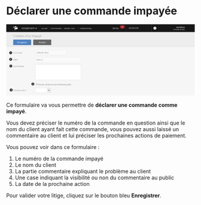 # Déclarer une commande impayée


![creationimpaye-screenshotfionajoupilancom20150812150216](images/creationimpaye-screenshotfionajoupilancom20150812150216.png)


<p>Ce formulaire va vous permettre de <strong>d&eacute;clarer une commande comme impay&eacute;</strong>.</p>
<p>Vous devez pr&eacute;ciser le num&eacute;ro de la commande en question ainsi que le nom du client ayant fait cette commande, vous pouvez aussi laiss&eacute; un commentaire au client et lui pr&eacute;ciser les prochaines actions de paiement.</p>
<p>Vous pouvez voir dans ce formulaire :</p>
<ol>
<li>Le num&eacute;ro de la commande impay&eacute;</li>
<li>Le nom du client</li>
<li>La partie&nbsp;commentaire expliquant le probl&egrave;me au client</li>
<li>Une case indiquant la visibilit&eacute; ou non du commentaire au public</li>
<li>La date de la prochaine action</li>
</ol>
<p>Pour valider votre litige, cliquez sur le bouton bleu <strong>Enregistrer</strong>.</p>
<p>&nbsp;</p>

